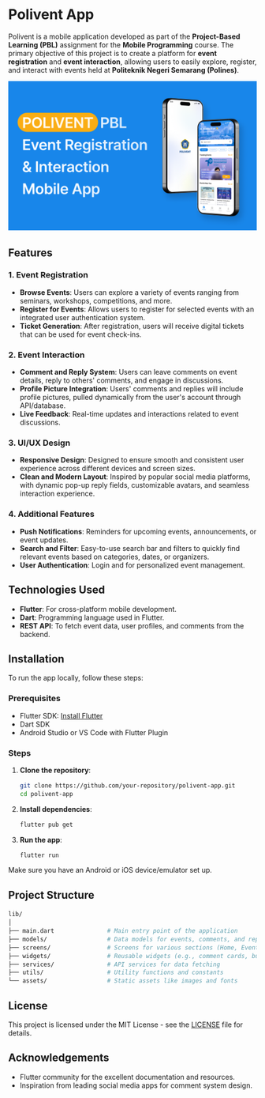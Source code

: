 # Polivent App

Polivent is a mobile application developed as part of the **Project-Based Learning (PBL)** assignment for the **Mobile Programming** course. The primary objective of this project is to create a platform for **event registration** and **event interaction**, allowing users to easily explore, register, and interact with events held at **Politeknik Negeri Semarang (Polines)**.

![Event Image](assets/images/banner-polivent.png)

## Features

### 1. **Event Registration**

- **Browse Events**: Users can explore a variety of events ranging from seminars, workshops, competitions, and more.
- **Register for Events**: Allows users to register for selected events with an integrated user authentication system.
- **Ticket Generation**: After registration, users will receive digital tickets that can be used for event check-ins.

### 2. **Event Interaction**

- **Comment and Reply System**: Users can leave comments on event details, reply to others' comments, and engage in discussions.
- **Profile Picture Integration**: Users' comments and replies will include profile pictures, pulled dynamically from the user's account through API/database.
- **Live Feedback**: Real-time updates and interactions related to event discussions.

### 3. **UI/UX Design**

- **Responsive Design**: Designed to ensure smooth and consistent user experience across different devices and screen sizes.
- **Clean and Modern Layout**: Inspired by popular social media platforms, with dynamic pop-up reply fields, customizable avatars, and seamless interaction experience.

### 4. **Additional Features**

- **Push Notifications**: Reminders for upcoming events, announcements, or event updates.
- **Search and Filter**: Easy-to-use search bar and filters to quickly find relevant events based on categories, dates, or organizers.
- **User Authentication**: Login and for personalized event management.

## Technologies Used

- **Flutter**: For cross-platform mobile development.
- **Dart**: Programming language used in Flutter.
- **REST API**: To fetch event data, user profiles, and comments from the backend.

## Installation

To run the app locally, follow these steps:

### Prerequisites

- Flutter SDK: [Install Flutter](https://flutter.dev/docs/get-started/install)
- Dart SDK
- Android Studio or VS Code with Flutter Plugin

### Steps

1. **Clone the repository**:

   ```bash
   git clone https://github.com/your-repository/polivent-app.git
   cd polivent-app
   ```

2. **Install dependencies**:

   ```bash
   flutter pub get
   ```

3. **Run the app**:
   ```bash
   flutter run
   ```

Make sure you have an Android or iOS device/emulator set up.

## Project Structure

```bash
lib/
│
├── main.dart               # Main entry point of the application
├── models/                 # Data models for events, comments, and replies
├── screens/                # Screens for various sections (Home, Event Detail, etc.)
├── widgets/                # Reusable widgets (e.g., comment cards, buttons)
├── services/               # API services for data fetching
├── utils/                  # Utility functions and constants
└── assets/                 # Static assets like images and fonts
```

## License

This project is licensed under the MIT License - see the [LICENSE](LICENSE) file for details.

## Acknowledgements

- Flutter community for the excellent documentation and resources.
- Inspiration from leading social media apps for comment system design.
